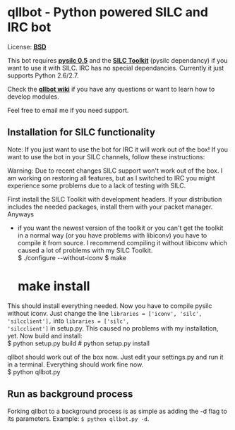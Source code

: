 # qllbot - Python powered SILC and IRC bot #
  
License: [**BSD**](http://creativecommons.org/licenses/BSD/)  
  
This bot requires [**pysilc 0.5**](http://developer.berlios.de/projects/python-silc/)
and the [**SILC Toolkit**](http://silcnet.org/software/download/toolkit/) (pysilc
dependancy) if you want to use it with SILC. IRC has no special dependancies.
Currently it just supports Python 2.6/2.7.
  
Check the [**qllbot wiki**](https://github.com/qll/qllbot/wiki) if you have any
questions or want to learn how to develop modules.  
  
Feel free to email me if you need support.

## Installation for SILC functionality ##

Note: If you just want to use the bot for IRC it will work out of the box! If
you want to use the bot in your SILC channels, follow these instructions:  
  
Warning: Due to recent changes SILC support won't work out of the box. I am working on
restoring all features, but as I switched to IRC you might experience some problems due
to a lack of testing with SILC.
  
First install the SILC Toolkit with development headers. If your distribution
includes the needed packages, install them with your packet manager. Anyways
- if you want the newest version of the toolkit or you can't get the toolkit
in a normal way (or you have problems with libiconv) you have to compile it from
source. I recommend compiling it without libiconv which caused a lot of problems
with my SILC Toolkit.  
	$ ./configure --without-iconv
	$ make
	# make install
This should install everything needed. Now you have to compile pysilc without
iconv. Just change the line <code>libraries = ['iconv', 'silc', 'silcclient'],</code>
into <code>libraries = ['silc', 'silcclient']</code> in setup.py. This caused
no problems with my installation, yet. Now build and install:  
	$ python setup.py build
	# python setup.py install
  
qllbot should work out of the box now. Just edit your settings.py and run it in
a terminal. Everything should work fine now.  
	$ python qllbot.py 

## Run as background process ##

Forking qllbot to a background process is as simple as adding the -d flag to its
parameters. Example: <code>$ python qllbot.py -d</code>. 
